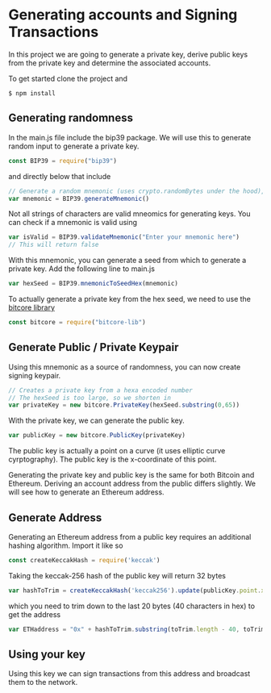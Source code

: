 # Generating accounts and Signing Transactions

In this project we are going to generate a private key, derive public keys from the private key and determine the
associated accounts.

To get started clone the project and

```
$ npm install
```

## Generating randomness
In the main.js file include the bip39 package. We will use this to generate random input to generate a private key.

```javascript
const BIP39 = require("bip39")
```
and directly below that include
```javascript
// Generate a random mnemonic (uses crypto.randomBytes under the hood), defaults to 128-bits of entropy
var mnemonic = BIP39.generateMnemonic()
```
Not all strings of characters are valid mneomics for generating keys. You can check if a mnemonic is valid using
```javascript
var isValid = BIP39.validateMnemonic("Enter your mnemonic here")
// This will return false
```
With this mnemonic, you can generate a seed from which to generate a private key. Add the following line to main.js
```javascript
var hexSeed = BIP39.mnemonicToSeedHex(mnemonic)
```
To actually generate a private key from the hex seed, we need to use the [bitcore library](https://bitcore.io/api/lib)
```javascript
const bitcore = require("bitcore-lib")
```

## Generate Public / Private Keypair

Using this mnemonic as a source of randomness, you can now create signing keypair.
```javascript
// Creates a private key from a hexa encoded number
// The hexSeed is too large, so we shorten in
var privateKey = new bitcore.PrivateKey(hexSeed.substring(0,65))
```
With the private key, we can generate the public key.
```javascript
var publicKey = new bitcore.PublicKey(privateKey)
```
The public key is actually a point on a curve (it uses elliptic curve cyrptography). The public key is the x-coordinate
of this point.

Generating the private key and public key is the same for both Bitcoin and Ethereum. Deriving an account address
from the public differs slightly. We will see how to generate an Ethereum address.

## Generate Address

Generating an Ethereum address from a public key requires an additional hashing algorithm. Import it like so
```javascript
const createKeccakHash = require('keccak')
```
Taking the keccak-256 hash of the public key will return 32 bytes
```javascript
var hashToTrim = createKeccakHash('keccak256').update(publicKey.point.x.toString()).digest('hex')
```
which you need to trim down to the last 20 bytes (40 characters in hex) to get the address
```javascript
var ETHaddress = "0x" + hashToTrim.substring(toTrim.length - 40, toTrim.length)
```

## Using your key

Using this key we can sign transactions from this address and broadcast them to the network.